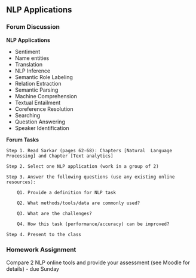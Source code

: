 ## NLP Applications

<object data="_static/nlp-applications.pdf" width="950" height="650" type='application/pdf'/></object>

### Forum Discussion

**NLP Applications**
- Sentiment
- Name entities
- Translation
- NLP Inference
- Semantic Role Labeling
- Relation Extraction
- Semantic Parsing
- Machine Comprehension
- Textual Entailment
- Coreference Resolution
- Searching
- Question Answering
- Speaker Identification

**Forum Tasks** 

    Step 1. Read Sarkar (pages 62-68): Chapters [Natural  Language Processing] and Chapter [Text analytics]
   
    Step 2. Select one NLP application (work in a group of 2)
  
    Step 3. Answer the following questions (use any existing online resources):
   
        Q1. Provide a definition for NLP task
        
        Q2. What methods/tools/data are commonly used?
        
        Q3. What are the challenges?
        
        Q4. How this task (performance/accuracy) can be improved?
        
    Step 4. Present to the class

### Homework Assignment

Compare 2 NLP online tools and provide your assessment (see Moodle for details) - due Sunday
